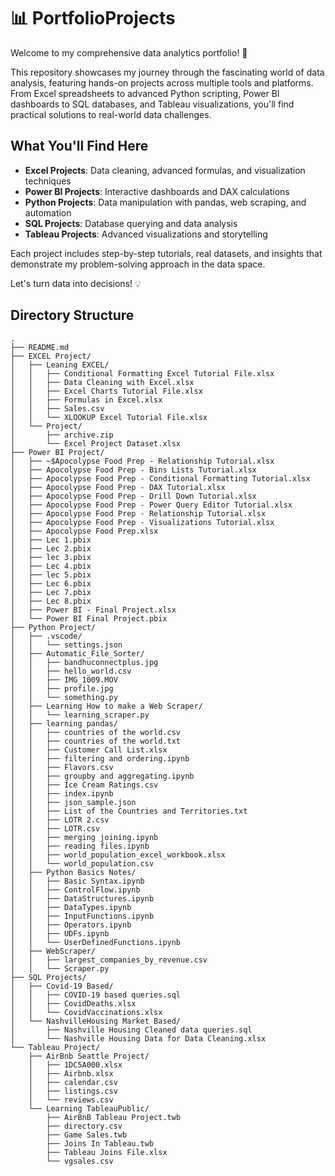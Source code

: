 # 📊 PortfolioProjects

Welcome to my comprehensive data analytics portfolio! 🚀

This repository showcases my journey through the fascinating world of data analysis, featuring hands-on projects across multiple tools and platforms. From Excel spreadsheets to advanced Python scripting, Power BI dashboards to SQL databases, and Tableau visualizations, you'll find practical solutions to real-world data challenges.

## What You'll Find Here

- **Excel Projects**: Data cleaning, advanced formulas, and visualization techniques
- **Power BI Projects**: Interactive dashboards and DAX calculations
- **Python Projects**: Data manipulation with pandas, web scraping, and automation
- **SQL Projects**: Database querying and data analysis
- **Tableau Projects**: Advanced visualizations and storytelling

Each project includes step-by-step tutorials, real datasets, and insights that demonstrate my problem-solving approach in the data space.

Let's turn data into decisions! 💡

## Directory Structure

```
.
├── README.md
├── EXCEL Project/
│   ├── Leaning EXCEL/
│   │   ├── Conditional Formatting Excel Tutorial File.xlsx
│   │   ├── Data Cleaning with Excel.xlsx
│   │   ├── Excel Charts Tutorial File.xlsx
│   │   ├── Formulas in Excel.xlsx
│   │   ├── Sales.csv
│   │   └── XLOOKUP Excel Tutorial File.xlsx
│   └── Project/
│       ├── archive.zip
│       └── Excel Project Dataset.xlsx
├── Power BI Project/
│   ├── ~$Apocolypse Food Prep - Relationship Tutorial.xlsx
│   ├── Apocolypse Food Prep - Bins Lists Tutorial.xlsx
│   ├── Apocolypse Food Prep - Conditional Formatting Tutorial.xlsx
│   ├── Apocolypse Food Prep - DAX Tutorial.xlsx
│   ├── Apocolypse Food Prep - Drill Down Tutorial.xlsx
│   ├── Apocolypse Food Prep - Power Query Editor Tutorial.xlsx
│   ├── Apocolypse Food Prep - Relationship Tutorial.xlsx
│   ├── Apocolypse Food Prep - Visualizations Tutorial.xlsx
│   ├── Apocolypse Food Prep.xlsx
│   ├── Lec 1.pbix
│   ├── Lec 2.pbix
│   ├── lec 3.pbix
│   ├── Lec 4.pbix
│   ├── lec 5.pbix
│   ├── Lec 6.pbix
│   ├── Lec 7.pbix
│   ├── Lec 8.pbix
│   ├── Power BI - Final Project.xlsx
│   └── Power BI Final Project.pbix
├── Python Project/
│   ├── .vscode/
│   │   └── settings.json
│   ├── Automatic_File_Sorter/
│   │   ├── bandhuconnectplus.jpg
│   │   ├── hello_world.csv
│   │   ├── IMG_1009.MOV
│   │   ├── profile.jpg
│   │   └── something.py
│   ├── Learning How to make a Web Scraper/
│   │   └── learning_scraper.py
│   ├── learning pandas/
│   │   ├── countries of the world.csv
│   │   ├── countries of the world.txt
│   │   ├── Customer Call List.xlsx
│   │   ├── filtering and ordering.ipynb
│   │   ├── Flavors.csv
│   │   ├── groupby and aggregating.ipynb
│   │   ├── Ice Cream Ratings.csv
│   │   ├── index.ipynb
│   │   ├── json_sample.json
│   │   ├── List of the Countries and Territories.txt
│   │   ├── LOTR 2.csv
│   │   ├── LOTR.csv
│   │   ├── merging joining.ipynb
│   │   ├── reading files.ipynb
│   │   ├── world_population_excel_workbook.xlsx
│   │   └── world_population.csv
│   ├── Python Basics Notes/
│   │   ├── Basic Syntax.ipynb
│   │   ├── ControlFlow.ipynb
│   │   ├── DataStructures.ipynb
│   │   ├── DataTypes.ipynb
│   │   ├── InputFunctions.ipynb
│   │   ├── Operators.ipynb
│   │   ├── UDFs.ipynb
│   │   └── UserDefinedFunctions.ipynb
│   ├── WebScraper/
│   │   ├── largest_companies_by_revenue.csv
│   │   └── Scraper.py
├── SQL Projects/
│   ├── Covid-19 Based/
│   │   ├── COVID-19 based queries.sql
│   │   ├── CovidDeaths.xlsx
│   │   └── CovidVaccinations.xlsx
│   └── NashvilleHousing Market Based/
│       ├── Nashville Housing Cleaned data queries.sql
│       └── Nashville Housing Data for Data Cleaning.xlsx
└── Tableau Project/
    ├── AirBnb Seattle Project/
    │   ├── 1DC5A000.xlsx
    │   ├── Airbnb.xlsx
    │   ├── calendar.csv
    │   ├── listings.csv
    │   └── reviews.csv
    └── Learning TableauPublic/
        ├── AirBnB Tableau Project.twb
        ├── directory.csv
        ├── Game Sales.twb
        ├── Joins In Tableau.twb
        ├── Tableau Joins File.xlsx
        └── vgsales.csv
```